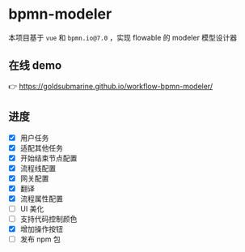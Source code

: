 # bpmn-modeler

本项目基于 `vue` 和 `bpmn.io@7.0` ，实现 flowable 的 modeler 模型设计器

## 在线 demo

👉 https://goldsubmarine.github.io/workflow-bpmn-modeler/

## 进度

- [x] 用户任务
- [x] 适配其他任务
- [x] 开始结束节点配置
- [x] 流程线配置
- [x] 网关配置
- [x] 翻译
- [x] 流程属性配置
- [ ] UI 美化
- [ ] 支持代码控制颜色
- [x] 增加操作按钮
- [ ] 发布 npm 包

